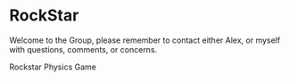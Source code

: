 RockStar
========
Welcome to the Group, please remember to contact either Alex, or myself with questions, comments, or concerns.

Rockstar Physics Game
